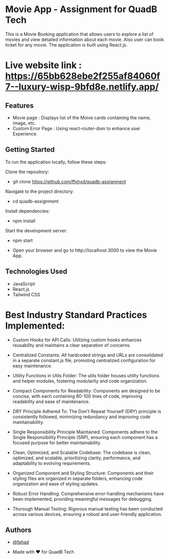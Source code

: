 
# Movie App - Assignment for QuadB Tech

This is a Movie Booking application that allows users to explore a list of movies and view detailed information about each movie. Also user can book ticket for any movie. The application is built using React.js.

# Live website link : <https://65bb628ebe2f255af84060f7--luxury-wisp-9bfd8e.netlify.app/>
## Features

- Movie page : Displays list of the Moive cards containing the name, image, etc.
- Custom Error Page : Using react-router-dom to enhance user Experience.

## Getting Started
To run the application locally, follow these steps:

Clone the repository:

- git clone <https://github.com/ffxhxd/quadb-assignment>

Navigate to the project directory:
- cd quadb-assignment

Install dependencies:
- npm install

Start the development server:
- npm start

- Open your browser and go to http://localhost:3000 to view the Movie App.


## Technologies Used

- JavaScript 
- React.js
- Tailwind CSS

# Best Industry Standard Practices Implemented:

- Custom Hooks for API Calls:
Utilizing custom hooks enhances reusability and maintains a clear separation of concerns.

- Centralized Constants:
All hardcoded strings and URLs are consolidated in a separate constant.js file, promoting centralized configuration for easy maintenance.

- Utility Functions in Utils Folder:
The utils folder houses utility functions and helper modules, fostering modularity and code organization.

- Compact Components for Readability:
Components are designed to be concise, with each containing 80-100 lines of code, improving readability and ease of maintenance.

- DRY Principle Adhered To:
The Don't Repeat Yourself (DRY) principle is consistently followed, minimizing redundancy and improving code maintainability.

- Single Responsibility Principle Maintained:
Components adhere to the Single Responsibility Principle (SRP), ensuring each component has a focused purpose for better maintainability.

- Clean, Optimized, and Scalable Codebase:
The codebase is clean, optimized, and scalable, prioritizing clarity, performance, and adaptability to evolving requirements.

- Organized Component and Styling Structure:
Components and their styling files are organized in separate folders, enhancing code organization and ease of styling updates.

- Robust Error Handling:
Comprehensive error-handling mechanisms have been implemented, providing meaningful messages for debugging.

- Thorough Manual Testing:
Rigorous manual testing has been conducted across various devices, ensuring a robust and user-friendly application.
## Authors

- [@fahad](https://www.github.com/ffxhxd)

- Made with ❤️ for QuadB Tech

